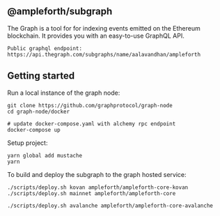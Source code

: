 ## @ampleforth/subgraph

The Graph is a tool for for indexing events emitted on the Ethereum blockchain. It provides you with an easy-to-use GraphQL API.

```
Public graphql endpoint:
https://api.thegraph.com/subgraphs/name/aalavandhan/ampleforth
```

## Getting started

Run a local instance of the graph node:

```
git clone https://github.com/graphprotocol/graph-node
cd graph-node/docker

# update docker-compose.yaml with alchemy rpc endpoint
docker-compose up
```

Setup project:
```
yarn global add mustache
yarn
```

To build and deploy the subgraph to the graph hosted service:

```
./scripts/deploy.sh kovan ampleforth/ampleforth-core-kovan
./scripts/deploy.sh mainnet ampleforth/ampleforth-core

./scripts/deploy.sh avalanche ampleforth/ampleforth-core-avalanche
```